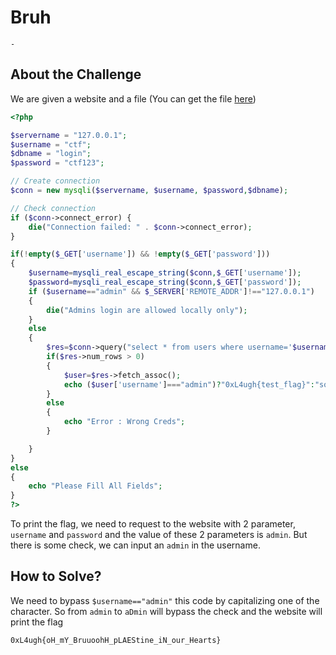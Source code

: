 # Bruh
`-`

## About the Challenge
We are given a website and a file (You can get the file [here](index.php))
```php
<?php

$servername = "127.0.0.1";
$username = "ctf";
$dbname = "login";
$password = "ctf123";

// Create connection
$conn = new mysqli($servername, $username, $password,$dbname);

// Check connection
if ($conn->connect_error) {
    die("Connection failed: " . $conn->connect_error);
}

if(!empty($_GET['username']) && !empty($_GET['password']))
{
    $username=mysqli_real_escape_string($conn,$_GET['username']);
    $password=mysqli_real_escape_string($conn,$_GET['password']);
    if ($username=="admin" && $_SERVER['REMOTE_ADDR']!=="127.0.0.1")
    {
        die("Admins login are allowed locally only");
    }
    else
    {
        $res=$conn->query("select * from users where username='$username' and password='$password'"); # admin admin
        if($res->num_rows > 0)
        {
            $user=$res->fetch_assoc();
            echo ($user['username']==="admin")?"0xL4ugh{test_flag}":"sorry u r not admin";
        }
        else
        {
            echo "Error : Wrong Creds";
        }

    }
}
else
{
    echo "Please Fill All Fields";
}
?>
```

To print the flag, we need to request to the website with 2 parameter, `username` and `password` and the value of these 2 parameters is `admin`. But there is some check, we can input an `admin` in the username.

## How to Solve?
We need to bypass `$username=="admin"` this code by capitalizing one of the character. So from `admin` to `aDmin` will bypass the check and the website will print the flag

```
0xL4ugh{oH_mY_BruuoohH_pLAEStine_iN_our_Hearts}
```